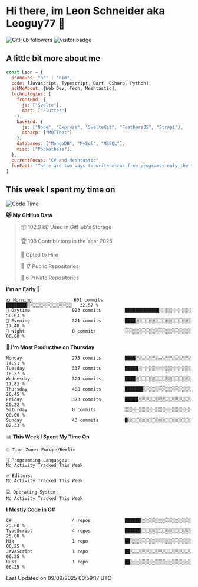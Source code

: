 # Hi there, im Leon Schneider aka Leoguy77 👋

![GitHub followers](https://img.shields.io/github/followers/leoguy77.svg?style=social&label=Followers) ![visitor badge](https://vbr.nathanchung.dev/badge?page_id=Leoguy77)

## A little bit more about me

```javascript
const Leon = {
  pronouns: "he" | "him",
  code: [Javascript, Typescript, Dart, CSharp, Python],
  askMeAbout: [Web Dev, Tech, Meshtastic],
  technologies: {
    frontEnd: {
      js: ["Svelte"],
      dart: ["Flutter"]
    },
    backEnd: {
      js: ["Node", "Express", "SvelteKit", "FeathersJS", "Strapi"],
      csharp: ["MQTTnet"]
    },
    databases: ["MongoDB", "MySql", "MSSQL"],
    misc: ["Pocketbase"],
  },
  currentFocus: "C# and Meshtastic",
  funFact: "There are two ways to write error-free programs; only the third one works"
}
```

## This week I spent my time on

<!--START_SECTION:waka-->
![Code Time](http://img.shields.io/badge/Code%20Time-640%20hrs%203%20mins-blue)

**🐱 My GitHub Data** 

> 📦 102.3 kB Used in GitHub's Storage 
 > 
> 🏆 108 Contributions in the Year 2025
 > 
> 💼 Opted to Hire
 > 
> 📜 17 Public Repositories 
 > 
> 🔑 6 Private Repositories 
 > 
**I'm an Early 🐤** 

```text
🌞 Morning                601 commits         ████████░░░░░░░░░░░░░░░░░   32.57 % 
🌆 Daytime                923 commits         █████████████░░░░░░░░░░░░   50.03 % 
🌃 Evening                321 commits         ████░░░░░░░░░░░░░░░░░░░░░   17.40 % 
🌙 Night                  0 commits           ░░░░░░░░░░░░░░░░░░░░░░░░░   00.00 % 
```
📅 **I'm Most Productive on Thursday** 

```text
Monday                   275 commits         ████░░░░░░░░░░░░░░░░░░░░░   14.91 % 
Tuesday                  337 commits         █████░░░░░░░░░░░░░░░░░░░░   18.27 % 
Wednesday                329 commits         ████░░░░░░░░░░░░░░░░░░░░░   17.83 % 
Thursday                 488 commits         ███████░░░░░░░░░░░░░░░░░░   26.45 % 
Friday                   373 commits         █████░░░░░░░░░░░░░░░░░░░░   20.22 % 
Saturday                 0 commits           ░░░░░░░░░░░░░░░░░░░░░░░░░   00.00 % 
Sunday                   43 commits          █░░░░░░░░░░░░░░░░░░░░░░░░   02.33 % 
```


📊 **This Week I Spent My Time On** 

```text
🕑︎ Time Zone: Europe/Berlin

💬 Programming Languages: 
No Activity Tracked This Week

🔥 Editors: 
No Activity Tracked This Week

💻 Operating System: 
No Activity Tracked This Week
```

**I Mostly Code in C#** 

```text
C#                       4 repos             ██████░░░░░░░░░░░░░░░░░░░   25.00 % 
TypeScript               4 repos             ██████░░░░░░░░░░░░░░░░░░░   25.00 % 
Nix                      1 repo              ██░░░░░░░░░░░░░░░░░░░░░░░   06.25 % 
JavaScript               1 repo              ██░░░░░░░░░░░░░░░░░░░░░░░   06.25 % 
Rust                     1 repo              ██░░░░░░░░░░░░░░░░░░░░░░░   06.25 % 
```




 Last Updated on 09/09/2025 00:59:17 UTC
<!--END_SECTION:waka-->
